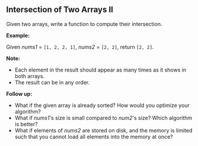 ## Intersection of Two Arrays II

Given two arrays, write a function to compute their intersection.

**Example:**

Given *nums1* = `[1, 2, 2, 1]`, *nums2* = `[2, 2]`, return `[2, 2]`.

**Note:**

* Each element in the result should appear as many times as it shows in both arrays.
* The result can be in any order.

**Follow up:**

* What if the given array is already sorted? How would you optimize your algorithm?
* What if *nums1*'s size is small compared to *num2*'s size? Which algorithm is better?
* What if elements of *nums2* are stored on disk, and the memory is limited such that you cannot load all elements into the memory at once?
